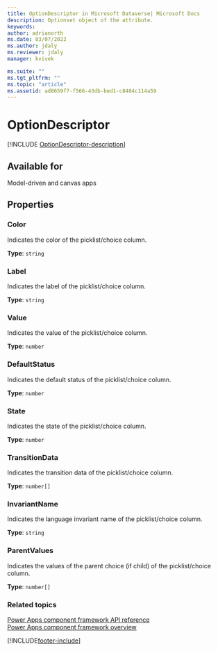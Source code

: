 ```yaml
---
title: OptionDescriptor in Microsoft Dataverse| Microsoft Docs
description: Optionset object of the attribute.
keywords:
author: adrianorth
ms.date: 03/07/2022
ms.author: jdaly
ms.reviewer: jdaly
manager: kvivek

ms.suite: ""
ms.tgt_pltfrm: ""
ms.topic: "article"
ms.assetid: ad8659f7-f566-43db-bed1-c8484c114a59
---
```


# OptionDescriptor

[!INCLUDE [OptionDescriptor-description](includes/optiondescriptor-description.md)]

## Available for

Model-driven and canvas apps

## Properties

### Color

Indicates the color of the picklist/choice column.

**Type**: `string`

### Label

Indicates the label of the picklist/choice column.

**Type**: `string`

### Value

Indicates the value of the picklist/choice column.

**Type**: `number`

### DefaultStatus

Indicates the default status of the picklist/choice column.

**Type**: `number`

### State

Indicates the state of the picklist/choice column.

**Type**: `number`

### TransitionData

Indicates the transition data of the picklist/choice column.

**Type**: `number[]`

### InvariantName

Indicates the language invariant name of the picklist/choice column.

**Type**: `string`

### ParentValues

Indicates the values of the parent choice (if child) of the picklist/choice column.

**Type**: `number[]`

### Related topics

[Power Apps component framework API reference](../reference/index.md)<br/>
[Power Apps component framework overview](../overview.md)

[!INCLUDE[footer-include](../../../includes/footer-banner.md)]
